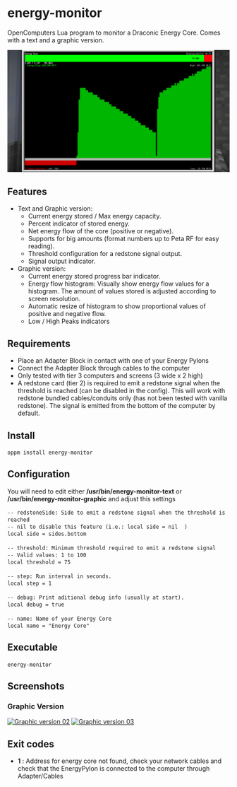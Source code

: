 # energy-monitor
OpenComputers Lua program to monitor a Draconic Energy Core. Comes with a text and
a graphic version.

[![Screenshot](screenshots/energy-monitor-01.png)](screenshots/energy-monitor-01.png)

## Features
- Text and Graphic version:
  - Current energy stored / Max energy capacity.
  - Percent indicator of stored energy.
  - Net energy flow of the core (positive or negative).
  - Supports for big amounts (format numbers up to Peta RF for easy reading).
  - Threshold configuration for a redstone signal output.
  - Signal output indicator.
- Graphic version:
  - Current energy stored progress bar indicator.
  - Energy flow histogram: Visually show energy flow values for a histogram. The amount of values stored is adjusted according to screen resolution. 
  - Automatic resize of histogram to show proportional values of positive and negative flow.
  - Low / High Peaks indicators

## Requirements
- Place an Adapter Block in contact with one of your Energy Pylons
- Connect the Adapter Block through cables to the computer
- Only tested with tier 3 computers and screens (3 wide x 2 high)
- A redstone card (tier 2) is required to emit a redstone signal when the threshold is reached (can be disabled in the config). This will work with redstone bundled cables/conduits only (has not been tested with vanilla redstone). The signal is emitted from the bottom of the computer by default.

## Install
```
oppm install energy-monitor
```

## Configuration
You will need to edit either **/usr/bin/energy-monitor-text** or **/usr/bin/energy-monitor-graphic** and adjust this settings
```
-- redstoneSide: Side to emit a redstone signal when the threshold is reached
-- nil to disable this feature (i.e.: local side = nil  )
local side = sides.bottom

-- threshold: Minimum threshold required to emit a redstone signal
-- Valid values: 1 to 100
local threshold = 75

-- step: Run interval in seconds.
local step = 1

-- debug: Print aditional debug info (usually at start).
local debug = true

-- name: Name of your Energy Core
local name = "Energy Core"
```

## Executable
```
energy-monitor
```

## Screenshots

### Graphic Version
[![Graphic version 02](https://github.com/OpenPrograms/luisau-Programs/tree/develop/src/energy-monitor/screenshots/energy-monitor-02.png)](https://github.com/OpenPrograms/luisau-Programs/tree/develop/src/energy-monitor/screenshots/energy-monitor-02.png)
[![Graphic version 03](https://github.com/OpenPrograms/luisau-Programs/tree/develop/src/energy-monitor/screenshots/energy-monitor-03.png)](https://github.com/OpenPrograms/luisau-Programs/tree/develop/src/energy-monitor/screenshots/energy-monitor-03.png)

## Exit codes
- **1** : Address for energy core not found, check your network cables and check that the EnergyPylon is connected to the computer through Adapter/Cables

